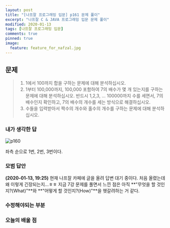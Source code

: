 ```yaml
---
layout: post
title: "[나프잘 프로그래밍 입문] p161 문제 풀이"
excerpt: "나프잘 C & JAVA 프로그래밍 입문 문제 풀이"
modified: 2020-01-13
tags: [나프잘 프로그래밍 입문]
comments: true
pinned: true
image:
  feature: feature_for_nafzal.jpg
---
```


## 문제

> 1. 1에서 100까지 합을 구하는 문제에 대해 분석하십시오.
> 2. 1부터 100,000까지, 100,000 포함하여 7의 배수가 몇 개 있는지를 구하는 
>    문제에 대해 분석하십시오. 반드시 1,2,3, ... 100000까지 수를 세면서, 7의 
>    배수인지 확인하고, 7의 배수의 개수를 세는 방식으로 해결하십시오.
> 3. 수들을 입력받아서 짝수의 개수와 홀수의 개수를 구하는 문제에 대해 
>    분석하십시오.

### 내가 생각한 답

![p160](https://user-images.githubusercontent.com/25213941/72248347-4ad99d00-363a-11ea-88f6-ee0289668cc7.png)

좌측 순으로 1번, 2번, 3번이다.

### 모범 답안

**(2020-01-13, 19:25)**
현재 나프잘 카페에 글을 올려 답변 대기 중이다. 처음 올렸는데 왜 이렇게 긴장되는지...ㅎㅎ
지금 7강 문제를 풀면서 느낀 점은
아직 **"무엇을 할 것인지?(What)"**와 **"어떻게 할 것인지?(How)"**을 헷갈려하는 거 같다.

### 수정해야되는 부분

### 오늘의 배울 점
